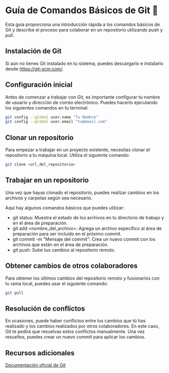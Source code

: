 # Guía de Comandos Básicos de Git 📜
Esta guía proporciona una introducción rápida a los comandos básicos de Git y describe el proceso para colaborar en un repositorio utilizando push y pull.

## Instalación de Git
Si aún no tienes Git instalado en tu sistema, puedes descargarlo e instalarlo desde https://git-scm.com/.

## Configuración inicial
Antes de comenzar a trabajar con Git, es importante configurar tu nombre de usuario y dirección de correo electrónico. Puedes hacerlo ejecutando los siguientes comandos en tu terminal:

```bash
git config --global user.name "Tu Nombre"
git config --global user.email "tu@email.com"
```

## Clonar un repositorio
Para empezar a trabajar en un proyecto existente, necesitas clonar el repositorio a tu máquina local. Utiliza el siguiente comando:


```bash
git clone <url_del_repositorio>
```

## Trabajar en un repositorio
Una vez que hayas clonado el repositorio, puedes realizar cambios en los archivos y carpetas según sea necesario. 

Aquí hay algunos comandos básicos que puedes utilizar:

- git status: Muestra el estado de los archivos en tu directorio de trabajo y en el área de preparación.
- git add <nombre_del_archivo>: Agrega un archivo específico al área de preparación para ser incluido en el próximo commit.
- git commit -m "Mensaje del commit": Crea un nuevo commit con los archivos que están en el área de preparación.
- git push: Sube tus cambios al repositorio remoto.

## Obtener cambios de otros colaboradores
Para obtener los últimos cambios del repositorio remoto y fusionarlos con tu rama local, puedes usar el siguiente comando:

```bash
git pull
```

## Resolución de conflictos
En ocasiones, puede haber conflictos entre los cambios que tú has realizado y los cambios realizados por otros colaboradores. En este caso, Git te pedirá que resuelvas estos conflictos manualmente. Una vez resueltos, puedes crear un nuevo commit para aplicar los cambios.

## Recursos adicionales
[Documentación oficial de Git](https://git-scm.com/doc)